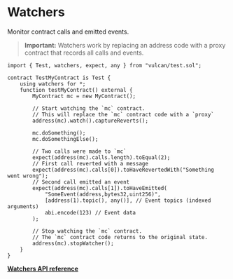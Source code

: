 # Watchers

Monitor contract calls and emitted events.

> **Important:**
> Watchers work by replacing an address code with a proxy contract that records all calls and events.
```solidity
import { Test, watchers, expect, any } from "vulcan/test.sol";

contract TestMyContract is Test {
    using watchers for *;
    function testMyContract() external {
        MyContract mc = new MyContract();

		// Start watching the `mc` contract.
		// This will replace the `mc` contract code with a `proxy`
        address(mc).watch().captureReverts();

        mc.doSomething();
        mc.doSomethingElse();

		// Two calls were made to `mc`
        expect(address(mc).calls.length).toEqual(2);
		// First call reverted with a message
        expect(address(mc).calls[0]).toHaveRevertedWith("Something went wrong");
		// Second call emitted an event
        expect(address(mc).calls[1]).toHaveEmitted(
            "SomeEvent(address,bytes32,uint256)",
            [address(1).topic(), any()], // Event topics (indexed arguments)
            abi.encode(123) // Event data
        );

        // Stop watching the `mc` contract.
        // The `mc` contract code returns to the original state.
        address(mc).stopWatcher();
    }
}
```

[**Watchers API reference**](../reference/modules/watchers.md)
